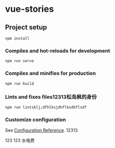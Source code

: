 # vue-stories

## Project setup
```
npm install
```

### Compiles and hot-reloads for development
```
npm run serve
```

### Compiles and minifies for production
```
npm run build
```

### Lints and fixes files12313松岛枫的身份
```12313213
npm run lintsklj;dfhlksjdhflksdhflsdf
```

### Customize configuration
See [Configuration Reference](https://cli.vuejs.org/config/).
12313

123
123
水电费
